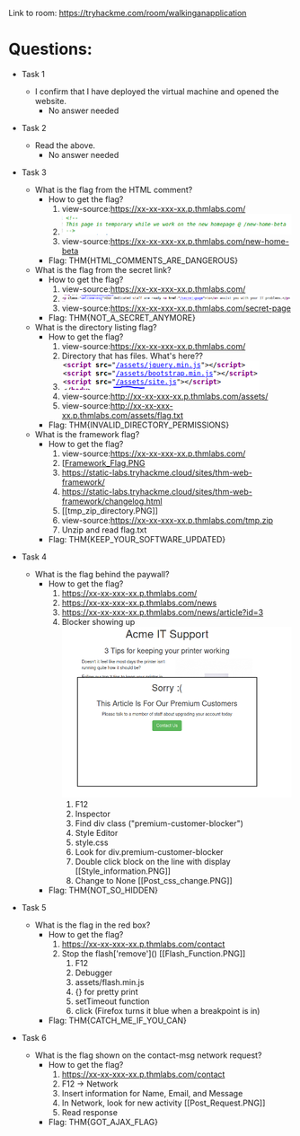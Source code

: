 Link to room: https://tryhackme.com/room/walkinganapplication

# Questions:

- Task 1
	- I confirm that I have deployed the virtual machine and opened the website. 
		- No answer needed

- Task 2
	- Read the above.
		- No answer needed
		
- Task 3
	- What is the flag from the HTML comment?
		- How to get the flag?
			1. view-source:https://xx-xx-xxx-xx.p.thmlabs.com/
			2. ![Comment_Flag.PNG](Comment_Flag.PNG)
			3. view-source:https://xx-xx-xxx-xx.p.thmlabs.com/new-home-beta
		- Flag: THM{HTML_COMMENTS_ARE_DANGEROUS}
	- What is the flag from the secret link?
		- How to get the flag?
			1. view-source:https://xx-xx-xxx-xx.p.thmlabs.com/
			2. ![Secret_Flag.PNG](Secret_Flag.PNG)
			3. view-source:https://xx-xx-xxx-xx.p.thmlabs.com/secret-page
		- Flag: THM{NOT_A_SECRET_ANYMORE}
	- What is the directory listing flag?
		- How to get the flag?
			1. view-source:https://xx-xx-xxx-xx.p.thmlabs.com/
			2. Directory that has files. What's here??
			3. ![Directory_Flag.PNG](Directory_Flag.PNG)
			4. view-source:http://xx-xx-xxx-xx.p.thmlabs.com/assets/
			5. view-source:http://xx-xx-xxx-xx.p.thmlabs.com/assets/flag.txt
		- Flag: THM{INVALID_DIRECTORY_PERMISSIONS}
	- What is the framework flag?
		- How to get the flag?
			1. view-source:https://xx-xx-xxx-xx.p.thmlabs.com/
			2. [[Framework_Flag.PNG]()
			3. https://static-labs.tryhackme.cloud/sites/thm-web-framework/
			4. https://static-labs.tryhackme.cloud/sites/thm-web-framework/changelog.html
			5. [[tmp_zip_directory.PNG]]
			6. view-source:https://xx-xx-xxx-xx.p.thmlabs.com/tmp.zip
			7. Unzip and read flag.txt
		- Flag: THM{KEEP_YOUR_SOFTWARE_UPDATED}

- Task 4	
	- What is the flag behind the paywall?
		- How to get the flag?
			1. https://xx-xx-xxx-xx.p.thmlabs.com/
			2. https://xx-xx-xxx-xx.p.thmlabs.com/news
			3. https://xx-xx-xxx-xx.p.thmlabs.com/news/article?id=3
			4. Blocker showing up ![Block.PNG](Block.PNG)
				1. F12 				
				2. Inspector
				3. Find div class ("premium-customer-blocker")
				4. Style Editor
				5. style.css 
				6. Look for div.premium-customer-blocker 
				7. Double click block on the line with display [[Style_information.PNG]]
				8. Change to None [[Post_css_change.PNG]]
		- Flag: THM{NOT_SO_HIDDEN}

- Task 5
	- What is the flag in the red box?
		- How to get the flag?
			1. https://xx-xx-xxx-xx.p.thmlabs.com/contact
			2. Stop the flash\['remove'\]\(\) [[Flash_Function.PNG]]
				1. F12
				2. Debugger
				3. assets/flash.min.js
				4. {} for pretty print
				5. setTimeout function
				6. click (Firefox turns it blue when a breakpoint is in)
		- Flag: THM{CATCH_ME_IF_YOU_CAN}

- Task 6
	- What is the flag shown on the contact-msg network request?
		- How to get the flag?
			1. https://xx-xx-xxx-xx.p.thmlabs.com/contact
			2. F12 -> Network
			3. Insert information for Name, Email, and Message
			4. In Network, look for new activity [[Post_Request.PNG]]
			5. Read response
		- Flag: THM{GOT_AJAX_FLAG}